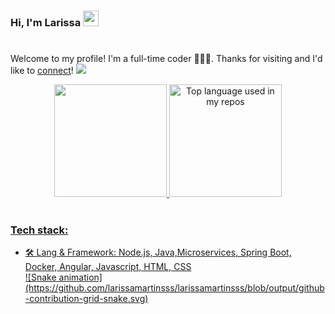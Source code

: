### Hi, I'm Larissa <img src="https://media.giphy.com/media/hvRJCLFzcasrR4ia7z/giphy.gif" width="25px"><h1 align="center">
  Welcome to my profile! I'm a full-time coder 👨🏻‍💻. Thanks for visiting and I'd like to [connect](https://www.linkedin.com/in/larissa-martinssouza/)!
   ![](https://visitor-badge.glitch.me/badge?page_id=larissamartinsss.larissamartinsss)
  
<div align="center">
  <a href="https://github.com/larissamartinsss">
  <img height="180em" src="https://github-readme-stats.vercel.app/api?username=larissamartinsss&show_icons=true&theme=dracula&include_all_commits=true&count_private=true"/>
   <img height="180em" src="https://github-readme-stats.vercel.app/api/top-langs/?username=larissamartinsss&layout=compact&langs_count=7&theme=dracula" alt="Top language used in my repos"/>
  </div>
<br/>
  
  ### Tech stack:
  
- 🛠 Lang & Framework: Node.js, Java,Microservices, Spring Boot, Docker, Angular, Javascript, HTML, CSS
  <div>
  ![Snake animation](https://github.com/larissamartinsss/larissamartinsss/blob/output/github-contribution-grid-snake.svg)
  </div>
